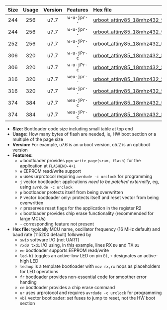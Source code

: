 |Size|Usage|Version|Features|Hex file|
|:-:|:-:|:-:|:-:|:--|
|244|256|u7.7|`w-u-jpr--`|[urboot_attiny85_18mhz432_57600bps_swio_rxb4_txb3_led+b1_ur_vbl.hex](https://raw.githubusercontent.com/stefanrueger/urboot.hex/main/mcus/attiny85/fcpu_18mhz432/57600_bps/urboot_attiny85_18mhz432_57600bps_swio_rxb4_txb3_led+b1_ur_vbl.hex)|
|244|256|u7.7|`w-u-jpr--`|[urboot_attiny85_18mhz432_57600bps_swio_rxb4_txb3_lednop_ur_vbl.hex](https://raw.githubusercontent.com/stefanrueger/urboot.hex/main/mcus/attiny85/fcpu_18mhz432/57600_bps/urboot_attiny85_18mhz432_57600bps_swio_rxb4_txb3_lednop_ur_vbl.hex)|
|252|256|u7.7|`w-u-jPr--`|[urboot_attiny85_18mhz432_57600bps_swio_rxb4_txb3_ur_vbl.hex](https://raw.githubusercontent.com/stefanrueger/urboot.hex/main/mcus/attiny85/fcpu_18mhz432/57600_bps/urboot_attiny85_18mhz432_57600bps_swio_rxb4_txb3_ur_vbl.hex)|
|306|320|u7.7|`w-u-jPr-c`|[urboot_attiny85_18mhz432_57600bps_swio_rxb4_txb3_led+b1_fr_ce_ur_vbl.hex](https://raw.githubusercontent.com/stefanrueger/urboot.hex/main/mcus/attiny85/fcpu_18mhz432/57600_bps/urboot_attiny85_18mhz432_57600bps_swio_rxb4_txb3_led+b1_fr_ce_ur_vbl.hex)|
|306|320|u7.7|`w-u-jPr-c`|[urboot_attiny85_18mhz432_57600bps_swio_rxb4_txb3_lednop_fr_ce_ur_vbl.hex](https://raw.githubusercontent.com/stefanrueger/urboot.hex/main/mcus/attiny85/fcpu_18mhz432/57600_bps/urboot_attiny85_18mhz432_57600bps_swio_rxb4_txb3_lednop_fr_ce_ur_vbl.hex)|
|316|320|u7.7|`weu-jpr--`|[urboot_attiny85_18mhz432_57600bps_swio_rxb4_txb3_ee_led+b1_ur_vbl.hex](https://raw.githubusercontent.com/stefanrueger/urboot.hex/main/mcus/attiny85/fcpu_18mhz432/57600_bps/urboot_attiny85_18mhz432_57600bps_swio_rxb4_txb3_ee_led+b1_ur_vbl.hex)|
|316|320|u7.7|`weu-jpr--`|[urboot_attiny85_18mhz432_57600bps_swio_rxb4_txb3_ee_lednop_ur_vbl.hex](https://raw.githubusercontent.com/stefanrueger/urboot.hex/main/mcus/attiny85/fcpu_18mhz432/57600_bps/urboot_attiny85_18mhz432_57600bps_swio_rxb4_txb3_ee_lednop_ur_vbl.hex)|
|374|384|u7.7|`weu-jPr-c`|[urboot_attiny85_18mhz432_57600bps_swio_rxb4_txb3_ee_led+b1_fr_ce_ur_vbl.hex](https://raw.githubusercontent.com/stefanrueger/urboot.hex/main/mcus/attiny85/fcpu_18mhz432/57600_bps/urboot_attiny85_18mhz432_57600bps_swio_rxb4_txb3_ee_led+b1_fr_ce_ur_vbl.hex)|
|374|384|u7.7|`weu-jPr-c`|[urboot_attiny85_18mhz432_57600bps_swio_rxb4_txb3_ee_lednop_fr_ce_ur_vbl.hex](https://raw.githubusercontent.com/stefanrueger/urboot.hex/main/mcus/attiny85/fcpu_18mhz432/57600_bps/urboot_attiny85_18mhz432_57600bps_swio_rxb4_txb3_ee_lednop_fr_ce_ur_vbl.hex)|

- **Size:** Bootloader code size including small table at top end
- **Usage:** How many bytes of flash are needed, ie, HW boot section or a multiple of the page size
- **Version:** For example, u7.6 is an urboot version, o5.2 is an optiboot version
- **Features:**
  + `w` bootloader provides `pgm_write_page(sram, flash)` for the application at `FLASHEND-4+1`
  + `e` EEPROM read/write support
  + `u` uses urprotocol requiring `avrdude -c urclock` for programming
  + `j` vector bootloader: applications *need to be patched externally*, eg, using `avrdude -c urclock`
  + `p` bootloader protects itself from being overwritten
  + `P` vector bootloader only: protects itself and reset vector from being overwritten
  + `r` preserves reset flags for the application in the register R2
  + `c` bootloader provides chip erase functionality (recommended for large MCUs)
  + `-` corresponding feature not present
- **Hex file:** typically MCU name, oscillator frequency (16 MHz default) and baud rate (115200 default) followed by
  + `swio` software I/O (not UART)
  + `rxd0 txd1` I/O using, in this example, lines RX `D0` and TX `D1`
  + `ee` bootloader supports EEPROM read/write
  + `led-b1` toggles an active-low LED on pin `B1`, `+` designates an active-high LED
  + `lednop` is a template bootloader with `mov rx,rx` nops as placeholders for LED operations
  + `fr` bootloader provides non-essential code for smoother error handing
  + `ce` bootloader provides a chip erase command
  + `ur` uses urprotocol and requires `avrdude -c urclock` for programming
  + `vbl` vector bootloader: set fuses to jump to reset, not the HW boot section
